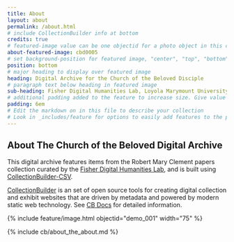 ```yaml
---
title: About
layout: about
permalink: /about.html
# include CollectionBuilder info at bottom
credits: true
# featured-image value can be one objectid for a photo object in this collection, a relative path to an image in this project, or a full url to any image. If left blank, no featured image will appear at top of About page.
about-featured-image: cbd0005
# set background-position for featured image, "center", "top", "bottom"
position: bottom
# major heading to display over featured image
heading: Digital Archive for the Church of the Beloved Disciple
# paragraph text below heading in featured image
sub-heading: Fisher Digital Humanities Lab, Loyola Marymount University
# additional padding added to the feature to increase size. Give value in em or px, e.g. "5em".
padding: 6em
# Edit the markdown on in this file to describe your collection
# Look in _includes/feature for options to easily add features to the page
---
```


## About The Church of the Beloved Digital Archive

This digital archive features items from the Robert Mary Clement papers collection curated by the [Fisher Digital Humanities Lab](https://bellarmine.lmu.edu/jewishstudies/faculty/?expert=roy.fisher), and is built using [CollectionBuilder-CSV](https://github.com/CollectionBuilder/collectionbuilder-csv).

[CollectionBuilder](https://github.com/CollectionBuilder/) is an set of open source tools for creating digital collection and exhibit websites that are driven by metadata and powered by modern static web technology.
See [CB Docs](https://collectionbuilder.github.io/cb-docs/) for detailed information.

{% include feature/image.html objectid="demo_001" width="75" %} 

<!-- IMPORTANT!!! DELETE this comment and the include below when you are finished editing this page for your collection. The include below introduces about page features. They will show up on your collection's about page until you delete it.  -->
{% include cb/about_the_about.md %} 
